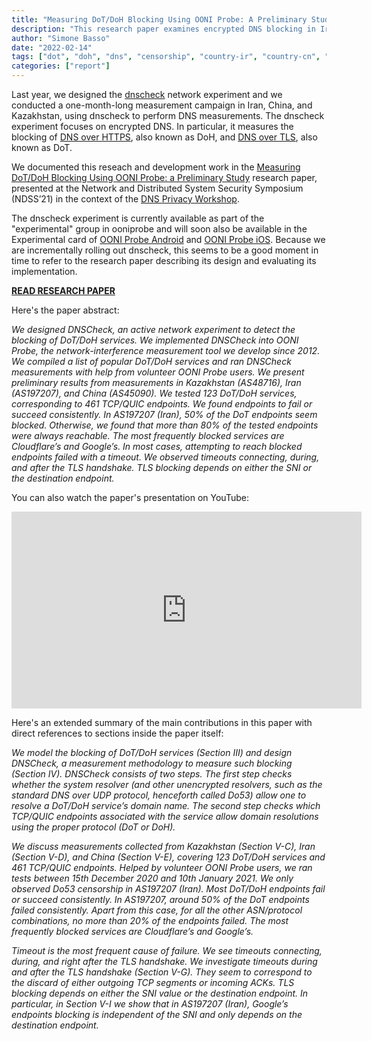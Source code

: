 ```yaml
---
title: "Measuring DoT/DoH Blocking Using OONI Probe: A Preliminary Study"
description: "This research paper examines encrypted DNS blocking in Iran, China, and Kazakhstan."
author: "Simone Basso"
date: "2022-02-14"
tags: ["dot", "doh", "dns", "censorship", "country-ir", "country-cn", "country-kz", "paper"]
categories: ["report"]
---
```


Last year, we designed the [dnscheck](https://github.com/ooni/spec/blob/master/nettests/ts-028-dnscheck.md)
network experiment and we conducted a one-month-long measurement campaign in Iran, China, and
Kazakhstan, using dnscheck to perform DNS measurements.
The dnscheck experiment focuses on encrypted DNS. In particular, it measures the blocking of
[DNS over HTTPS](https://datatracker.ietf.org/doc/html/rfc8484), also known as DoH, and [DNS
over TLS](https://datatracker.ietf.org/doc/html/rfc7858), also known as DoT.

We documented this reseach and development work in the [Measuring
DoT/DoH Blocking Using OONI Probe: a Preliminary Study](https://www.ndss-symposium.org/wp-content/uploads/dnspriv21-02-paper.pdf)
research paper, presented at the Network and Distributed System Security Symposium (NDSS’21) in
the context of the [DNS Privacy Workshop](https://www.ndss-symposium.org/ndss-program/dns-privacy-2021/).

The dnscheck experiment is currently available as part of the "experimental" group in ooniprobe and will soon
also be available in the Experimental card of [OONI Probe Android](https://play.google.com/store/apps/details?id=org.openobservatory.ooniprobe) and [OONI Probe iOS](https://itunes.apple.com/us/app/id1199566366). Because
we are incrementally rolling out dnscheck, this seems to be a good moment in time to refer to the research paper
describing its design and evaluating its implementation.

**[READ RESEARCH PAPER](https://www.ndss-symposium.org/wp-content/uploads/dnspriv21-02-paper.pdf)**

Here's the paper abstract:

*We designed DNSCheck, an active network experiment to detect the blocking of DoT/DoH
services. We implemented DNSCheck into OONI Probe, the network-interference
measurement tool we develop since 2012. We compiled a list of popular DoT/DoH
services and ran DNSCheck measurements with help from volunteer OONI Probe users. We present
preliminary results from measurements in Kazakhstan (AS48716), Iran (AS197207), and China
(AS45090). We tested 123 DoT/DoH services, corresponding to 461 TCP/QUIC endpoints. We
found endpoints to fail or succeed consistently. In AS197207 (Iran), 50% of the DoT endpoints
seem blocked. Otherwise, we found that more than 80% of the tested endpoints were always
reachable. The most frequently blocked services are Cloudflare’s and Google’s. In most cases,
attempting to reach blocked endpoints failed with a timeout. We observed timeouts
connecting, during, and after the TLS handshake. TLS blocking depends on either
the SNI or the destination endpoint.*

You can also watch the paper's presentation on YouTube:

<iframe width="560" height="315" src="https://www.youtube-nocookie.com/embed/wggz3CcctO0?start=1859"
        title="YouTube video player" frameborder="0"
        allow="accelerometer; autoplay; clipboard-write; encrypted-media; gyroscope; picture-in-picture"
        allowfullscreen></iframe>

Here's an extended summary of the main contributions in this paper with
direct references to sections inside the paper itself:

*We model the blocking of DoT/DoH services (Section III)
and design DNSCheck, a measurement methodology to measure
such blocking (Section IV). DNSCheck consists of two
steps. The first step checks whether the system resolver
(and other unencrypted resolvers, such as the standard
DNS over UDP protocol, henceforth called Do53) allow one to resolve a DoT/DoH
service’s domain name. The second step checks which
TCP/QUIC endpoints associated with the service allow domain
resolutions using the proper protocol (DoT or DoH).*

*We discuss measurements collected from Kazakhstan (Section V-C),
Iran (Section V-D), and China (Section V-E),
covering 123 DoT/DoH services and 461 TCP/QUIC endpoints.
Helped by volunteer OONI Probe users, we ran tests
between 15th December 2020 and 10th January 2021. We
only observed Do53 censorship in AS197207 (Iran). Most
DoT/DoH endpoints fail or succeed consistently. In AS197207,
around 50% of the DoT endpoints failed consistently. Apart
from this case, for all the other ASN/protocol combinations,
no more than 20% of the endpoints failed. The most frequently
blocked services are Cloudflare’s and Google’s.*

*Timeout is the most frequent cause of failure. We see timeouts
connecting, during, and right after the TLS handshake.
We investigate timeouts during and after the TLS handshake
(Section V-G). They seem to correspond to the discard of
either outgoing TCP segments or incoming ACKs.
TLS blocking depends on either the SNI value or the destination
endpoint. In particular, in Section V-I we show that in
AS197207 (Iran), Google’s endpoints blocking is independent
of the SNI and only depends on the destination endpoint.*
